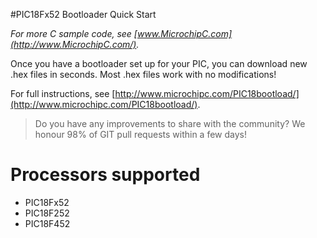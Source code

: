 #PIC18Fx52 Bootloader Quick Start

*For more C sample code, see [www.MicrochipC.com](http://www.MicrochipC.com/).*

Once you have a bootloader set up for your PIC, you can download new .hex files in seconds. Most .hex files work with no modifications!

For full instructions, see [http://www.microchipc.com/PIC18bootload/](http://www.microchipc.com/PIC18bootload/).

> Do you have any improvements to share with the community? We honour 98% of GIT pull requests within a few days!

# Processors supported

- PIC18Fx52
- PIC18F252
- PIC18F452

